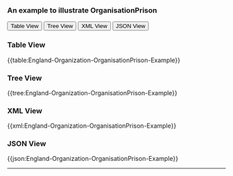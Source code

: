 ### An example to illustrate OrganisationPrison

<div class="tab">
 <button class="tablinks active" onclick="openTab(event, 'Table View')">Table View</button>
 <button class="tablinks" onclick="openTab(event, 'Tree View')">Tree View</button>
  <button class="tablinks" onclick="openTab(event, 'XML View')">XML View</button>
  <button class="tablinks" onclick="openTab(event, 'JSON View')">JSON View</button>
</div>
    

    
<div id="Table View" class="tabcontent" style="display:block">
  <h3>Table View</h3>
{{table:England-Organization-OrganisationPrison-Example}}
</div>
<div id="Tree View" class="tabcontent">
  <h3>Tree View</h3>
{{tree:England-Organization-OrganisationPrison-Example}}
</div>
<div id="XML View" class="tabcontent">
  <h3>XML View</h3>
{{xml:England-Organization-OrganisationPrison-Example}}
</div>
<div id="JSON View" class="tabcontent">
  <h3>JSON View</h3>
{{json:England-Organization-OrganisationPrison-Example}}
</div>

---